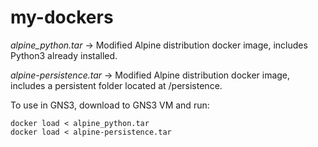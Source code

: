 # my-dockers

*alpine_python.tar*  → Modified Alpine distribution docker image, includes Python3 already installed.

*alpine-persistence.tar*  → Modified Alpine distribution docker image, includes a persistent folder located at /persistence.

To use in GNS3, download to GNS3 VM and run:

```
docker load < alpine_python.tar
docker load < alpine-persistence.tar
```
